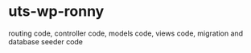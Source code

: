 # uts-wp-ronny
routing code, controller code, models code, views code,
migration and database seeder code
